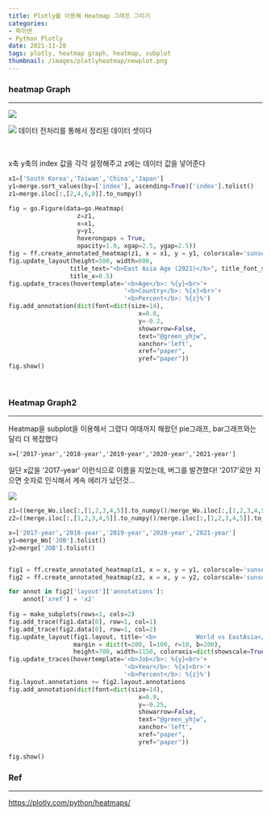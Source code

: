 ```yaml
---
title: Plotly를 이용해 Heatmap 그래프 그리기
categories:
- 파이썬
- Python Plotly
date: 2021-11-28
tags: plotly, heatmap graph, heatmap, subplot
thumbnail: /images/plotlyheatmap/newplot.png
---
```


### **heatmap Graph**
---

![](/images/plotlyheatmap/newplot.png)


![](/images/plotlyheatmap/merge.PNG)
데이터 전처리를 통해서 정리된 데이터 셋이다

<br>

x축 y축의 index 값을 각각 설정해주고
z에는 데이터 값을 넣어준다

```python
x1=['South Korea','Taiwan','China','Japan']
y1=merge.sort_values(by=['index'], ascending=True)['index'].tolist()
z1=merge.iloc[:,[2,4,6,8]].to_numpy()

fig = go.Figure(data=go.Heatmap(
                   z=z1,
                   x=x1,
                   y=y1,
                   hoverongaps = True,
                   opacity=1.0, xgap=2.5, ygap=2.5))
fig = ff.create_annotated_heatmap(z1, x = x1, y = y1, colorscale='sunset')
fig.update_layout(height=500, width=600,
                 title_text="<b>East Asia Age (2021)</b>", title_font_size=20,
                 title_x=0.5)
fig.update_traces(hovertemplate='<b>Age</b>: %{y}<br>'+
                                '<b>Country</b>: %{x}<br>'+
                                '<b>Percent</b>: %{z}%')
fig.add_annotation(dict(font=dict(size=14),
                                    x=0.8,
                                    y=-0.2,
                                    showarrow=False,
                                    text="@green_yhjw",
                                    xanchor='left',
                                    xref="paper",
                                    yref="paper"))
fig.show()
```

<br>

### **Heatmap Graph2**
---
Heatmap을 subplot을 이용해서 그렸다
여태까지 해왔던 pie그래프, bar그래프와는 달리 더 복잡했다


    
    x=['2017-year','2018-year','2019-year','2020-year','2021-year']
일단 x값을 '2017-year' 이런식으로 이름을 지었는데,
버그를 발견했다!
'2017'로만 지으면 숫자로 인식해서 계속 에러가 났던것...


![](/images/plotlyheatmap/newplot1.png)
```python
z1=((merge_Wo.iloc[:,[1,2,3,4,5]].to_numpy()/merge_Wo.iloc[:,[1,2,3,4,5]].to_numpy().sum())*100).round(1)
z2=((merge.iloc[:,[1,2,3,4,5]].to_numpy()/merge.iloc[:,[1,2,3,4,5]].to_numpy().sum())*100).round(1)

x=['2017-year','2018-year','2019-year','2020-year','2021-year']
y1=merge_Wo['JOB'].tolist()
y2=merge['JOB'].tolist()


fig1 = ff.create_annotated_heatmap(z1, x = x, y = y1, colorscale='sunset')
fig2 = ff.create_annotated_heatmap(z2, x = x, y = y2, colorscale='sunset')

for annot in fig2['layout']['annotations']:
    annot['xref'] = 'x2'
    
fig = make_subplots(rows=1, cols=2)
fig.add_trace(fig1.data[0], row=1, col=1)
fig.add_trace(fig2.data[0], row=1, col=2)
fig.update_layout(fig1.layout, title='<b>           World vs EastAsia</b>',title_font_size=22,
                  margin = dict(t=200, l=100, r=10, b=200),
                  height=700, width=1150, coloraxis=dict(showscale=True, colorscale='sunset'))
fig.update_traces(hovertemplate='<b>Job</b>: %{y}<br>'+
                                '<b>Year</b>: %{x}<br>'+
                                '<b>Percent</b>: %{z}%')
fig.layout.annotations += fig2.layout.annotations
fig.add_annotation(dict(font=dict(size=14),
                                    x=0.9,
                                    y=-0.25,
                                    showarrow=False,
                                    text="@green_yhjw",
                                    xanchor='left',
                                    xref="paper",
                                    yref="paper"))

fig.show()
```

### **Ref**
---
https://plotly.com/python/heatmaps/